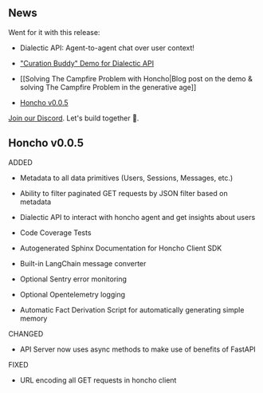## News

Went for it with this release:  

- Dialectic API: Agent-to-agent chat over user context!
  
- ["Curation Buddy" Demo for Dialectic API](https://github.com/vintrocode/curation-buddy)
    
- [[Solving The Campfire Problem with Honcho|Blog post on the demo & solving The Campfire Problem in the generative age]]  
  
- [Honcho v0.0.5](https://github.com/plastic-labs/honcho/tree/v0.0.5)  
  
[Join our Discord](https://discord.gg/plasticlabs). Let's build together 🦾.

## Honcho v0.0.5

ADDED
- Metadata to all data primitives (Users, Sessions, Messages, etc.)  
  
- Ability to filter paginated GET requests by JSON filter based on metadata  
  
- Dialectic API to interact with honcho agent and get insights about users  
  
- Code Coverage Tests  
  
- Autogenerated Sphinx Documentation for Honcho Client SDK  
  
- Built-in LangChain message converter  
  
- Optional Sentry error monitoring  
  
- Optional Opentelemetry logging  
  
- Automatic Fact Derivation Script for automatically generating simple memory  

CHANGED
- API Server now uses async methods to make use of benefits of FastAPI  

FIXED
- URL encoding all GET requests in honcho client  